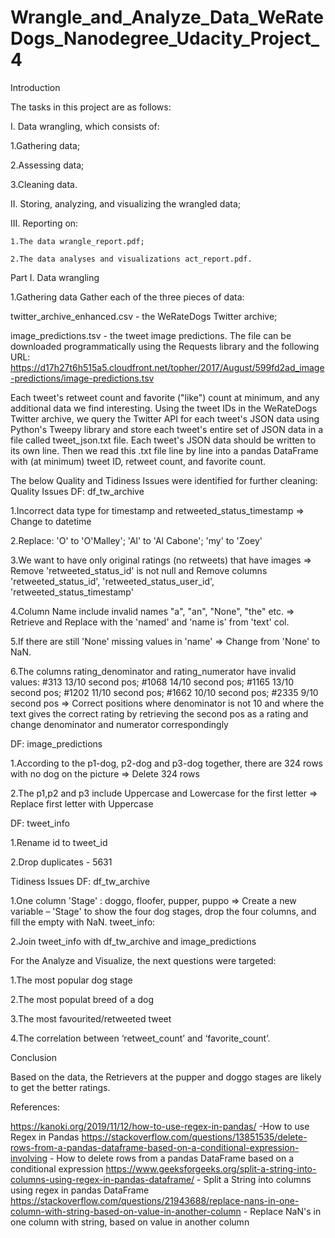 # Wrangle_and_Analyze_Data_WeRateDogs_Nanodegree_Udacity_Project_4
Introduction

The tasks in this project are as follows:

I. Data wrangling, which consists of:

  1.Gathering data;
  
  2.Assessing data;
  
  3.Cleaning data.

II. Storing, analyzing, and visualizing the wrangled data;


III. Reporting on:

    1.The data wrangle_report.pdf;
    
    2.The data analyses and visualizations act_report.pdf.

Part I. Data wrangling

1.Gathering data
Gather each of the three pieces of data:

twitter_archive_enhanced.csv - the WeRateDogs Twitter archive;

image_predictions.tsv - the tweet image predictions. The file can be downloaded programmatically using the Requests library and the following URL: https://d17h27t6h515a5.cloudfront.net/topher/2017/August/599fd2ad_image-predictions/image-predictions.tsv

Each tweet's retweet count and favorite ("like") count at minimum, and any additional data we find interesting. Using the tweet IDs in the WeRateDogs Twitter archive, we query the Twitter API for each tweet's JSON data using Python's Tweepy library and store each tweet's entire set of JSON data in a file called tweet_json.txt file. Each tweet's JSON data should be written to its own line. 
Then we read this .txt file line by line into a pandas DataFrame with (at minimum) tweet ID, retweet count, and favorite count.

The below  Quality and Tidiness Issues were identified for further cleaning:
Quality Issues
DF: df_tw_archive

1.Incorrect data type for timestamp and retweeted_status_timestamp => Change to datetime

2.Replace: 'O' to 'O'Malley'; 'Al' to 'Al Cabone'; 'my' to 'Zoey'

3.We want to have only original ratings (no retweets) that have images => Remove 'retweeted_status_id' is not null and Remove columns 'retweeted_status_id', 'retweeted_status_user_id', 'retweeted_status_timestamp'

4.Column Name include invalid names "a", "an", "None", "the" etc. => Retrieve and Replace with the 'named' and 'name is' from 'text' col.

5.If there are still 'None' missing values in 'name' => Change from 'None' to NaN.

6.The columns rating_denominator and rating_numerator have invalid values:
#313 13/10 second pos; #1068 14/10 second pos; #1165 13/10 second pos; #1202 11/10 second pos; #1662 10/10 second pos; #2335 9/10 second pos
=> Correct positions where denominator is not 10 and where the text gives the correct rating by retrieving the second pos as a rating and change denominator and numerator correspondingly

DF: image_predictions

1.According to the p1-dog, p2-dog and p3-dog together, there are 324 rows with no dog on the picture => Delete 324 rows

2.The p1,p2 and p3 include Uppercase and Lowercase for the first letter => Replace first letter with Uppercase


DF: tweet_info

1.Rename id to tweet_id

2.Drop duplicates - 5631

Tidiness Issues
DF: df_tw_archive

1.One column 'Stage' : doggo, floofer, pupper, puppo => Create a new variable – 'Stage' to show the four dog stages, drop the four columns, and fill the empty with NaN.
tweet_info:

2.Join tweet_info with df_tw_archive and image_predictions


For the Analyze and Visualize, the next questions were targeted:

1.The most popular dog stage

2.The most populat breed of a dog

3.The most favourited/retweeted tweet

4.The correlation between ‘retweet_count’ and ‘favorite_count’.

Conclusion

Based on the data, the Retrievers at the pupper and doggo stages are likely to get the better ratings.

References:

https://kanoki.org/2019/11/12/how-to-use-regex-in-pandas/ -How to use Regex in Pandas
https://stackoverflow.com/questions/13851535/delete-rows-from-a-pandas-dataframe-based-on-a-conditional-expression-involving - How to delete rows from a pandas DataFrame based on a conditional expression
https://www.geeksforgeeks.org/split-a-string-into-columns-using-regex-in-pandas-dataframe/ - Split a String into columns using regex in pandas DataFrame
https://stackoverflow.com/questions/21943688/replace-nans-in-one-column-with-string-based-on-value-in-another-column - Replace NaN's in one column with string, based on value in another column
